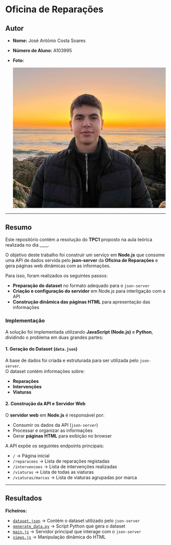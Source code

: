 # Oficina de Reparações

## Autor
- **Nome:** José António Costa Soares  
- **Número de Aluno:** A103995  
- **Foto:**  

  ![José Soares](../images/josesoares.jpg)  

---

## Resumo
Este repositório contém a resolução do **TPC1** proposto na aula teórica realizada no dia ____.  

O objetivo deste trabalho foi construir um serviço em **Node.js** que consome uma API de dados servida pelo **json-server** da **Oficina de Reparações** e gera páginas web dinâmicas com as informações.  

Para isso, foram realizados os seguintes passos:
- **Preparação do dataset** no formato adequado para o `json-server`
- **Criação e configuração do servidor** em Node.js para interligação com a API
- **Construção dinâmica das páginas HTML** para apresentação das informações


### Implementação
A solução foi implementada utilizando **JavaScript (Node.js)** e **Python**, dividindo o problema em duas grandes partes:

#### 1. Geração do Dataset (`data.json`)
A base de dados foi criada e estruturada para ser utilizada pelo `json-server`.  
O dataset contém informações sobre:
- **Reparações**
- **Intervenções**
- **Viaturas**

#### 2. Construção da API e Servidor Web
O **servidor web** em **Node.js** é responsável por:
- Consumir os dados da API (`json-server`)
- Processar e organizar as informações
- Gerar **páginas HTML** para exibição no browser  

A API expõe os seguintes endpoints principais:
- `/` → Página inicial  
- `/reparacoes` → Lista de reparações registadas  
- `/intervencoes` → Lista de intervenções realizadas  
- `/viaturas` → Lista de todas as viaturas  
- `/viaturas/marcas` → Lista de viaturas agrupadas por marca  

---

## Resultados

**Ficheiros:**  
- [`dataset.json`](./dataset.json) → Contém o dataset utilizado pelo `json-server`  
- [`generate_data.py`](./dataset/gen_reparacoes_dataset.py) → Script Python que gera o dataset  
- [`main.js`](./main.js) → Servidor principal que interage com o `json-server`  
- [`views.js`](./views.js) → Manipulação dinâmica do HTML 